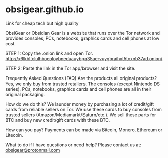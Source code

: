 # obsigear.github.io
Link for cheap tech but high quality

ObsiGear or Obsidian Gear is a website that runs over the Tor network and provides consoles, PCs, notebooks, graphics cards and cell phones at low cost.

STEP 1: Copy the .onion link and open Tor.
  http://x6lkbltclulhboeoloybneduauybpq35aervuygbraihxt5toxnb37ad.onion/

STEP 2: Paste the link in the Tor app/browser and visit the site.



Frequently Asked Questions (FAQ)
Are the products all original products?
Yes, we only buy from trusted retailers. The consoles (except Nintendo DS series), PCs, notebooks, graphics cards and cell phones are all in their original packaging.

How do we do this?
We launder money by purchasing a lot of credit/gift cards from reliable sellers on Tor. We use these cards to buy consoles from trusted sellers (Amazon/Mediamarkt/Saturn/etc.). We sell these parts for BTC and buy new credit/gift cards with these BTC.

How can you pay?
Payments can be made via Bitcoin, Monero, Ethereum or Litecoin.

What to do if I have questions or need help?
Please contact us at: obsigear@protonmail.com
